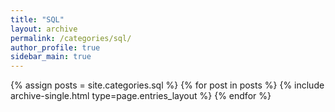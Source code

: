 ```yaml
---
title: "SQL"
layout: archive
permalink: /categories/sql/
author_profile: true
sidebar_main: true
---
```


{% assign posts = site.categories.sql %}
{% for post in posts %} {% include archive-single.html type=page.entries_layout %} {% endfor %}